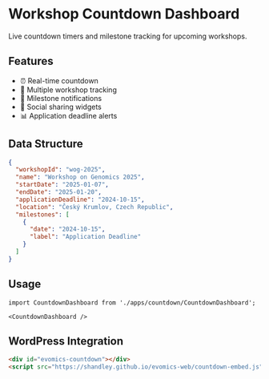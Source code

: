 # Workshop Countdown Dashboard

Live countdown timers and milestone tracking for upcoming workshops.

## Features

- ⏰ Real-time countdown
- 📅 Multiple workshop tracking
- 🎯 Milestone notifications
- 📱 Social sharing widgets
- 📊 Application deadline alerts

## Data Structure

```json
{
  "workshopId": "wog-2025",
  "name": "Workshop on Genomics 2025",
  "startDate": "2025-01-07",
  "endDate": "2025-01-20",
  "applicationDeadline": "2024-10-15",
  "location": "Český Krumlov, Czech Republic",
  "milestones": [
    {
      "date": "2024-10-15",
      "label": "Application Deadline"
    }
  ]
}
```

## Usage

```tsx
import CountdownDashboard from './apps/countdown/CountdownDashboard';

<CountdownDashboard />
```

## WordPress Integration

```html
<div id="evomics-countdown"></div>
<script src="https://shandley.github.io/evomics-web/countdown-embed.js"></script>
```